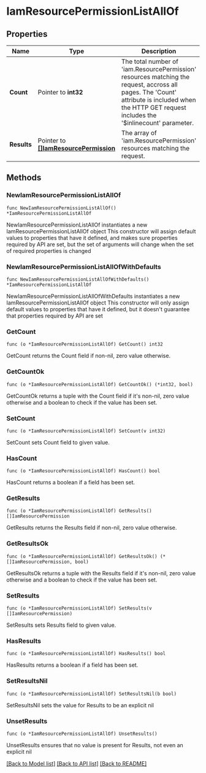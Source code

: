 # IamResourcePermissionListAllOf

## Properties

Name | Type | Description | Notes
------------ | ------------- | ------------- | -------------
**Count** | Pointer to **int32** | The total number of &#39;iam.ResourcePermission&#39; resources matching the request, accross all pages. The &#39;Count&#39; attribute is included when the HTTP GET request includes the &#39;$inlinecount&#39; parameter. | [optional] 
**Results** | Pointer to [**[]IamResourcePermission**](IamResourcePermission.md) | The array of &#39;iam.ResourcePermission&#39; resources matching the request. | [optional] 

## Methods

### NewIamResourcePermissionListAllOf

`func NewIamResourcePermissionListAllOf() *IamResourcePermissionListAllOf`

NewIamResourcePermissionListAllOf instantiates a new IamResourcePermissionListAllOf object
This constructor will assign default values to properties that have it defined,
and makes sure properties required by API are set, but the set of arguments
will change when the set of required properties is changed

### NewIamResourcePermissionListAllOfWithDefaults

`func NewIamResourcePermissionListAllOfWithDefaults() *IamResourcePermissionListAllOf`

NewIamResourcePermissionListAllOfWithDefaults instantiates a new IamResourcePermissionListAllOf object
This constructor will only assign default values to properties that have it defined,
but it doesn't guarantee that properties required by API are set

### GetCount

`func (o *IamResourcePermissionListAllOf) GetCount() int32`

GetCount returns the Count field if non-nil, zero value otherwise.

### GetCountOk

`func (o *IamResourcePermissionListAllOf) GetCountOk() (*int32, bool)`

GetCountOk returns a tuple with the Count field if it's non-nil, zero value otherwise
and a boolean to check if the value has been set.

### SetCount

`func (o *IamResourcePermissionListAllOf) SetCount(v int32)`

SetCount sets Count field to given value.

### HasCount

`func (o *IamResourcePermissionListAllOf) HasCount() bool`

HasCount returns a boolean if a field has been set.

### GetResults

`func (o *IamResourcePermissionListAllOf) GetResults() []IamResourcePermission`

GetResults returns the Results field if non-nil, zero value otherwise.

### GetResultsOk

`func (o *IamResourcePermissionListAllOf) GetResultsOk() (*[]IamResourcePermission, bool)`

GetResultsOk returns a tuple with the Results field if it's non-nil, zero value otherwise
and a boolean to check if the value has been set.

### SetResults

`func (o *IamResourcePermissionListAllOf) SetResults(v []IamResourcePermission)`

SetResults sets Results field to given value.

### HasResults

`func (o *IamResourcePermissionListAllOf) HasResults() bool`

HasResults returns a boolean if a field has been set.

### SetResultsNil

`func (o *IamResourcePermissionListAllOf) SetResultsNil(b bool)`

 SetResultsNil sets the value for Results to be an explicit nil

### UnsetResults
`func (o *IamResourcePermissionListAllOf) UnsetResults()`

UnsetResults ensures that no value is present for Results, not even an explicit nil

[[Back to Model list]](../README.md#documentation-for-models) [[Back to API list]](../README.md#documentation-for-api-endpoints) [[Back to README]](../README.md)


